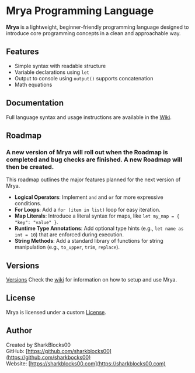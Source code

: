 # Mrya Programming Language

**Mrya** is a lightweight, beginner-friendly programming language designed to introduce core programming concepts in a clean and approachable way.

## Features

- Simple syntax with readable structure
- Variable declarations using `let`
- Output to console using `output()` supports concatenation
- Math equations

## Documentation

Full language syntax and usage instructions are available in the [Wiki](https://github.com/sharkblocks00/Mrya/wiki).

## Roadmap

### A new version of Mrya will roll out when the Roadmap is completed and bug checks are finished. A new Roadmap will then be created.
This roadmap outlines the major features planned for the next version of Mrya.

- **Logical Operators**: Implement `and` and `or` for more expressive conditions.
- **For Loops**: Add a `for (item in list)` loop for easy iteration.
- **Map Literals**: Introduce a literal syntax for maps, like `let my_map = { "key": "value" }`.
- **Runtime Type Annotations**: Add optional type hints (e.g., `let name as int = 10`) that are enforced during execution.
- **String Methods**: Add a standard library of functions for string manipulation (e.g., `to_upper`, `trim`, `replace`).

## Versions

[Versions](https://github.com/mrya-lang/mrya/releases)
Check the [wiki](https://github.com/sharkblocks00/Mrya/wiki) for information on how to setup and use Mrya.

## License

Mrya is licensed under a custom [License](LICENSE.md). 

## Author

Created by SharkBlocks00  
GitHub: [https://github.com/sharkblocks00](https://github.com/sharkbocks00)  
Website: [https://sharkblocks00.com](https://sharkblocks00.com)
